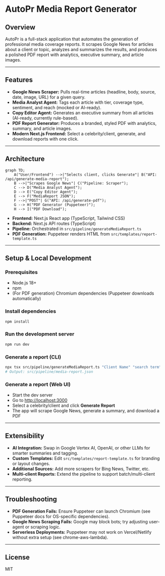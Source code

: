 # AutoPr Media Report Generator

## Overview

AutoPr is a full-stack application that automates the generation of professional media coverage reports. It scrapes Google News for articles about a client or topic, analyzes and summarizes the results, and produces a polished PDF report with analytics, executive summary, and article images.

---

## Features
- **Google News Scraper:** Pulls real-time articles (headline, body, source, date, image, URL) for a given query.
- **Media Analyst Agent:** Tags each article with tier, coverage type, sentiment, and reach (mocked or AI-ready).
- **Copy Editor Agent:** Generates an executive summary from all articles (AI-ready, currently rule-based).
- **PDF Report Generator:** Produces a branded, styled PDF with analytics, summary, and article images.
- **Modern Next.js Frontend:** Select a celebrity/client, generate, and download reports with one click.

---

## Architecture

```mermaid
graph TD;
    A("User/Frontend") -->|"Selects client, clicks Generate"| B("API: /api/generate-media-report");
    B -->|"Scrapes Google News"| C("Pipeline: Scraper");
    C --> D("Media Analyst Agent");
    D --> E("Copy Editor Agent");
    E --> F("MediaReport JSON");
    F -->|"POST"| G("API: /api/generate-pdf");
    G --> H("PDF Generator (Puppeteer)");
    H --> I("PDF Download");
```

- **Frontend:** Next.js React app (TypeScript, Tailwind CSS)
- **Backend:** Next.js API routes (TypeScript)
- **Pipeline:** Orchestrated in `src/pipeline/generateMediaReport.ts`
- **PDF Generation:** Puppeteer renders HTML from `src/templates/report-template.ts`

---

## Setup & Local Development

### Prerequisites
- Node.js 18+
- npm
- (For PDF generation) Chromium dependencies (Puppeteer downloads automatically)

### Install dependencies
```bash
npm install
```

### Run the development server
```bash
npm run dev
```

### Generate a report (CLI)
```bash
npx tsx src/pipeline/generateMediaReport.ts "Client Name" "search term"
# Output: src/pipeline/media-report.json
```

### Generate a report (Web UI)
- Start the dev server
- Go to [http://localhost:3000](http://localhost:3000)
- Select a celebrity/client and click **Generate Report**
- The app will scrape Google News, generate a summary, and download a PDF

---

## Extensibility
- **AI Integration:** Swap in Google Vertex AI, OpenAI, or other LLMs for smarter summaries and tagging.
- **Custom Templates:** Edit `src/templates/report-template.ts` for branding or layout changes.
- **Additional Sources:** Add more scrapers for Bing News, Twitter, etc.
- **Multi-client Reports:** Extend the pipeline to support batch/multi-client reporting.

---

## Troubleshooting
- **PDF Generation Fails:** Ensure Puppeteer can launch Chromium (see Puppeteer docs for OS-specific dependencies).
- **Google News Scraping Fails:** Google may block bots; try adjusting user-agent or scraping logic.
- **Serverless Deployments:** Puppeteer may not work on Vercel/Netlify without extra setup (see chrome-aws-lambda).

---

## License
MIT
